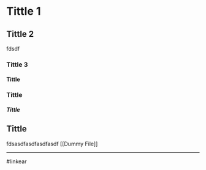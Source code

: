 # Tittle 1
## Tittle 2
fdsdf
### Tittle 3
#### Tittle
### Tittle
##### Tittle
## Tittle
fdsasdfasdfasdfasdf [[Dummy File]]

---
#linkear
